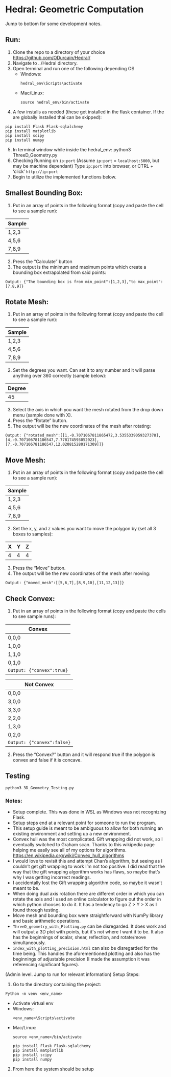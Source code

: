 # Hedral: Geometric Computation

Jump to bottom for some development notes.

## Run:
1. Clone the repo to a directory of your choice https://github.com/ODurcain/Hedral/ 
2. Navigate to ../Hedral directory. 
3. Open terminal and run one of the following depending OS
   * Windows:
     ```
     hedral_env\Scripts\activate
     ```
   * Mac/Linux:
     ```
     source hedral_env/bin/activate
     ```
4. A few installs as needed (these get installed in the flask container. If the are globally installed thai can be skipped):
```
pip install Flask Flask-sqlalchemy
pip install matplotlib
pip install scipy
pip install numpy
```
5. In terminal window while inside the hedral_env: python3 ThreeD_Geometry.py
6. Checking Running on `ip:port` (Assume `ip:port` = `localhost:5000`, but may be machine dependant)
Type `ip:port` into browser, or CTRL + ‘click’ `http://ip:port`
7. Begin to utilize the implemented functions below.

## Smallest Bounding Box:
1. Put in an array of points in the following format (copy and paste the cell to see a sample run):
   
| Sample |
| ------ |
| 1,2,3  |
| 4,5,6  |
| 7,8,9  |

2. Press the “Calculate” button
3. The output is the minimum and maximum points which create a bounding box extrapolated from said points:

`Output: {"The bounding box is from min_point":[1,2,3],"to max_point":[7,8,9]}`

## Rotate Mesh:
1. Put in an array of points in the following format (copy and paste the cell to see a sample run): 

| Sample |
| ------ |
| 1,2,3  |
| 4,5,6  |
| 7,8,9  |


2. Set the degrees you want. Can set it to any number and it will parse anything over 360 correctly (sample below):
   
| Degree |
| ------ |
| 45     |

3. Select the axis in which you want the mesh rotated from the drop down menu (sample done with X).
4. Press the “Rotate” button.
5. The output will be the new coordinates of the mesh after rotating:

`Output: {"rotated_mesh":[[1,-0.7071067811865472,3.5355339059327378],[4,-0.707106781186547,7.778174593052023],[7,-0.707106781186547,12.020815280171309]]}`
	
## Move Mesh:
1. Put in an array of points in the following format (copy and paste the cell to see a sample run): 

| Sample |
| ------ |
| 1,2,3  |
| 4,5,6  |
| 7,8,9  |

2. Set the x, y, and z values you want to move the polygon by (set all 3 boxes to samples):
   
|    X   |   Y   |   Z   |
| ------ | ----- | ----- |
|    4   |   4   |   4   |

3. Press the “Move” button.
4. The output will be the new coordinates of the mesh after moving:

`Output: {"moved_mesh":[[5,6,7],[8,9,10],[11,12,13]]}`

## Check Convex:
1. Put in an array of points in the following format (copy and paste the cells to see sample runs):

| Convex  |
| ------- |
| 0,0,0   |
| 1,0,0   |
| 1,1,0   |
| 0,1,0   |
|`Output: {"convex":true}`|

| Not Convex  |
| ------- |
| 0,0,0   |
| 3,0,0   |
| 3,3,0   |
| 2,2,0   |
| 1,3,0   |
| 0,2,0   |
|`Output: {"convex":false}`|

2. Press the “Convex?” button and it will respond true if the polygon is convex and false if it is concave.

## Testing

```
python3 3D_Geometry_Testing.py
```

### Notes:

* Setup complete. This was done in WSL as Windows was not recognizing Flask.
* Setup steps end at a relevant point for someone to run the program.
* This setup guide is meant to be ambiguous to allow for both running an existing environment and setting up a new environment.
* Convex hull was the most complicated. Gift wrapping did not work, so I eventually switched to Graham scan. Thanks to this wikipedia page helping me easily see all of my options for algorithms. https://en.wikipedia.org/wiki/Convex_hull_algorithms
* I would love to revisit this and attempt Chan’s algorithm, but seeing as I couldn’t get gift wrapping to work I’m not too positive. I did read that the way that the gift wrapping algorithm works has flaws, so maybe that’s why I was getting incorrect readings. 
* I accidentally lost the Gift wrapping algorithm code, so maybe it wasn’t meant to be. 
* When doing dual axis rotation there are different order in which you can rotate the axis and I used an online calculator to figure out the order in which python chooses to do it. It has a tendency to go Z > Y > X as I found through testing.
* Move mesh and bounding box were straightforward with NumPy library and basic arithmetic operations.
* `ThreeD_geometry_with_Plotting.py` can be disregarded. It does work and will output a 3D plot with points, but it's not where I want it to be. It also has the beginnings of scalar, shear, reflection, and rotate/move simultaneously.
* `index_with_plotting_precision.html` can also be disregarded for the time being. This handles the aforementioned plotting and also has the beginnings of adjustable precision (I made the assumption it was referencing significant figures).

(Admin level. Jump to run for relevant information)
Setup Steps:
1. Go to the directory containing the project:
```
Python -m venv <env_name>
```
- Activate virtual env
- Windows:
  ```
  <env_name>\Scripts\activate
  ```
- Mac/Linux:
  ```
  source <env_name>/bin/activate
  ```
  ```
  pip install Flask Flask-sqlalchemy
  pip install matplotlib
  pip install scipy
  pip install numpy
  ```
2. From here the system should be setup

